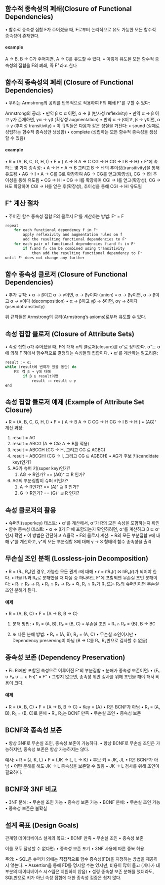 ## 함수적 종속성의 폐쇄(Closure of Functional Dependencies)
•	함수적 종속성 집합 F가 주어졌을 때, F로부터 논리적으로 유도 가능한 모든 함수적 종속성이 존재한다.
#### example
A → B, B → C가 주어지면, A → C를 유도할 수 있다.
•	이렇게 유도된 모든 함수적 종속성의 집합을 F의 폐쇄, 즉 F<sup>+</sup>라고 한다
## 함수적 종속성의 폐쇄 (Closure of Functional Dependencies)
•	우리는 Armstrong의 공리를 반복적으로 적용하여 F의 폐쇄 F⁺를 구할 수 있다:

Armstrong의 공리:
•	만약 β ⊆ α 이면, α → β (반사성 reflexivity)
•	만약 α → β 이고 γ가 존재하면, γα → γβ (확장성 augmentation)
•	만약 α → β이고, β → γ이면, α → γ (추이성 transitivity)
•	이 규칙들은 다음과 같은 성질을 가진다:
•	sound (실제로 성립하는 함수적 종속성만 생성함)
•	complete (성립하는 모든 함수적 종속성을 생성할 수 있음)
#### example
•	R = (A, B, C, G, H, I)
•	F = {
	A → B
	A → C
	CG → H
	CG → I
	B → H}
•	F⁺에 속하는 몇 가지 종속성:
•	A → H
	•	A → B 그리고 B → H 의 추이성(transitivity)을 통해 유도됨
•	AG → I
	•	A → C를 G로 확장하여 AG → CG를 얻고(확장성), CG → I의 추이성을 통해 유도됨
•	CG → HI
	•	CG → I를 확장하여 CGI → I를 얻고(확장성), CG → H도 확장하여 CGI → H를 얻은 후(확장성), 추이성을 통해 CGI → HI 유도됨

## F⁺ 계산 절차
•	주어진 함수 종속성 집합 F의 클로저 F⁺를 계산하는 방법:
F⁺ = F
```c
repeat
	for each functional dependency f in F⁺
		apply reflexivity and augmentation rules on f
		add the resulting functional dependencies to F⁺
	for each pair of functional dependencies f₁and f₂ in F⁺
		if f₁and f₂ can be combined using transitivity
			then add the resulting functional dependency to F⁺
until F⁺ does not change any further
```

## 함수 종속성 클로저 (Closure of Functional Dependencies)
•	추가 규칙:
•	α → β이고 α → γ이면, α → βγ이다 (union)
•	α → βγ이면, α → β이고 α → γ이다 (decomposition)
•	α → β이고 γβ → δ이면, αγ → δ이다 (pseudotransitivity)

위 규칙들은 Armstrong의 공리(Armstrong’s axioms)로부터 유도할 수 있다.
## 속성 집합 클로저 (Closure of Attribute Sets)
•	속성 집합 α가 주어졌을 때, F에 대해 α의 클로저(closure)를 α⁺로 정의한다.
α⁺는 α에 의해 F 하에서 함수적으로 결정되는 속성들의 집합이다.
•	α⁺를 계산하는 알고리즘:

```c
result := α;
while (result에 변화가 있을 동안) do
    F의 각 β → γ에 대해
        if β ⊆ result이면
            result := result ∪ γ
end
```
## 속성 집합 클로저 예제 (Example of Attribute Set Closure)
•	R = (A, B, C, G, H, I)
•	F = {
A → B
A → C
CG → H
CG → I
B → H
}
•	(AG)⁺ 계산 과정:
1.	result = AG
2.	result = ABCG (A → C와 A → B를 적용)
3.	result = ABCGH (CG → H, 그리고 CG ⊆ AGBC)
4.	result = ABCGHI (CG → I, 그리고 CG ⊆ AGBCH)
•	AG가 후보 키(candidate key)인가?
1.	AG가 슈퍼 키(super key)인가?
	1.	AG → R인가? == (AG)⁺ ⊇ R 인가?
2.	AG의 부분집합이 슈퍼 키인가?
	1.	A → R인가? == (A)⁺ ⊇ R 인가?
	2.	G → R인가? == (G)⁺ ⊇ R 인가?
## 속성 클로저의 활용
•	슈퍼키(superkey) 테스트:
	•	α⁺를 계산해서, α⁺가 R의 모든 속성을 포함하는지 확인
•	함수 종속성 테스트:
	•	α → β가 F⁺에 포함되는지 확인하려면, α⁺를 계산하고 β ⊆ α⁺인지 확인
	•	이 방법은 간단하고 효율적
•	F의 클로저 계산:
	•	R의 모든 부분집합 γ에 대해 γ⁺를 계산하고, γ⁺의 모든 부분집합 S에 대해 γ → S 형태의 함수 종속성을 출력
## 무손실 조인 분해 (Lossless-join Decomposition)
•	R = (R₁, R₂)인 경우, 가능한 모든 관계 r에 대해
	•	r = πR₁(r) ⨝ πR₂(r)가 되어야 한다.
•	R을 R₁과 R₂로 분해했을 때 다음 중 하나라도 F⁺에 포함되면 무손실 조인 분해이다:
	•	R₁ ∩ R₂ → R₁
	•	R₁ ∩ R₂ → R₂
•	즉, R₁ ∩ R₂가 R₁ 또는 R₂의 슈퍼키이면 무손실 조인 분해가 된다.
#### 예제
•	R = (A, B, C)
•	F = {A → B, B → C}
1. 분해 방법:
	•	R₁ = (A, B), R₂ = (B, C)
	•	무손실 조인
	•	R₁ ∩ R₂ = {B}, B → BC

2. 또 다른 분해 방법:
	•	R₁ = (A, B), R₂ = (A, C)
	•	무손실 조인이지만
	•	Dependency preserving이 아님 (B → C를 R₁, R₂만으로 검사할 수 없음)
## 종속성 보존 (Dependency Preservation)
•	Fi: Ri에만 포함된 속성으로 이루어진 F⁺의 부분집합
	•	분해가 종속성 보존이면:
	•	(F₁ ∪ F₂ ∪ … ∪ Fn)⁺ = F⁺
	•	그렇지 않으면, 종속성 위반 검사를 위해 조인을 해야 해서 비용이 크다.
#### 예제
•	R = (A, B, C)
•	F = {A → B, B → C}
•	Key = {A}
•	R은 BCNF가 아님
•	R₁ = (A, B), R₂ = (B, C)로 분해
	•	R₁, R₂는 BCNF 만족
	•	무손실 조인
	•	종속성 보존
## BCNF와 종속성 보존
•	항상 3NF로 무손실 조인, 종속성 보존이 가능하다.
•	항상 BCNF로 무손실 조인은 가능하지만, 종속성 보존은 항상 가능하지는 않다.

예시:
	•	R = (J, K, L)
	•	F = {JK → L, L → K}
	•	후보 키 = JK, JL
	•	R은 BCNF가 아님
	•	어떤 분해를 해도 JK → L 종속성을 보존할 수 없음
	•	JK → L 검사를 위해 조인이 필요하다.
## BCNF와 3NF 비교
•	3NF 분해:
	•	무손실 조인 가능
	•	종속성 보존 가능
•	BCNF 분해:
	•	무손실 조인 가능
	•	종속성 보존은 불확실
## 설계 목표 (Design Goals)
관계형 데이터베이스 설계의 목표:
	•	BCNF 만족
	•	무손실 조인
	•	종속성 보존

이를 모두 달성할 수 없다면:
	•	종속성 보존 포기
	•	3NF 사용에 따른 중복 허용

주의:
	•	SQL은 슈퍼키 외에는 직접적으로 함수 종속성(FD)을 지정하는 방법을 제공하지 않는다.
	•	Assertion을 통해 FD를 명시할 수는 있지만, 비용이 많이 들고 (게다가 대부분의 데이터베이스 시스템은 지원하지 않음)
	•	설령 종속성 보존 분해를 했더라도, SQL만으로 키가 아닌 속성 집합에 대한 종속성 검증은 쉽지 않다.